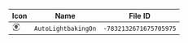 | Icon | Name | File ID |
| ---  | ---  | ---     |
| ![](AutoLightbakingOn.png) | `AutoLightbakingOn` | `-7832132671675705975` |
